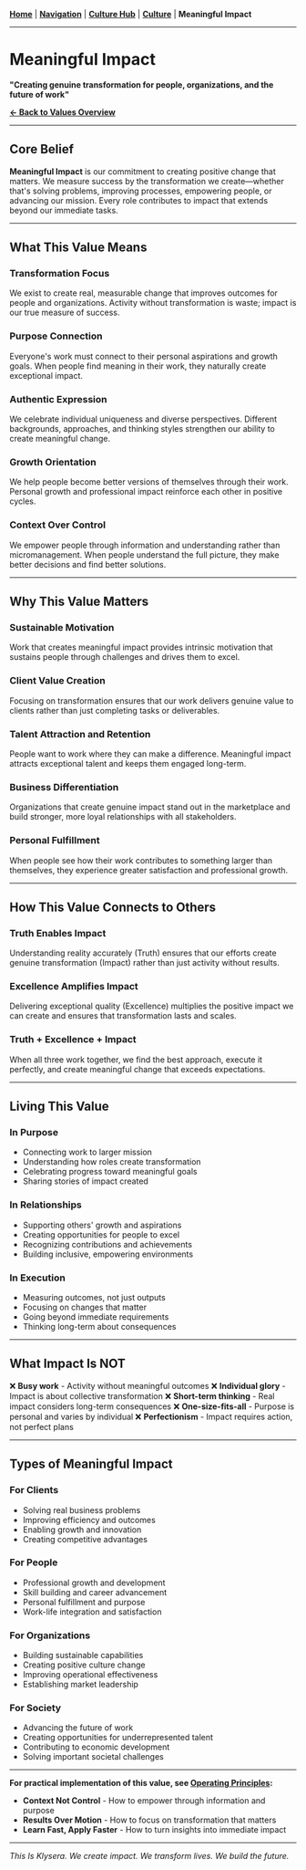 **[Home](//#/)** | **[Navigation](//#/)** | **[Culture Hub](/docs/Klysera//Culture-Hub.md)** | **[Culture](/docs/Klysera/Culture/Overview.md)** | **Meaningful Impact**

---

# Meaningful Impact

**"Creating genuine transformation for people, organizations, and the future of work"**

**[← Back to Values Overview](./TIK-Identity.md)**

---

## Core Belief

**Meaningful Impact** is our commitment to creating positive change that matters. We measure success by the transformation we create—whether that's solving problems, improving processes, empowering people, or advancing our mission. Every role contributes to impact that extends beyond our immediate tasks.

---

## What This Value Means

### Transformation Focus
We exist to create real, measurable change that improves outcomes for people and organizations. Activity without transformation is waste; impact is our true measure of success.

### Purpose Connection
Everyone's work must connect to their personal aspirations and growth goals. When people find meaning in their work, they naturally create exceptional impact.

### Authentic Expression
We celebrate individual uniqueness and diverse perspectives. Different backgrounds, approaches, and thinking styles strengthen our ability to create meaningful change.

### Growth Orientation
We help people become better versions of themselves through their work. Personal growth and professional impact reinforce each other in positive cycles.

### Context Over Control
We empower people through information and understanding rather than micromanagement. When people understand the full picture, they make better decisions and find better solutions.

---

## Why This Value Matters

### Sustainable Motivation
Work that creates meaningful impact provides intrinsic motivation that sustains people through challenges and drives them to excel.

### Client Value Creation
Focusing on transformation ensures that our work delivers genuine value to clients rather than just completing tasks or deliverables.

### Talent Attraction and Retention
People want to work where they can make a difference. Meaningful impact attracts exceptional talent and keeps them engaged long-term.

### Business Differentiation
Organizations that create genuine impact stand out in the marketplace and build stronger, more loyal relationships with all stakeholders.

### Personal Fulfillment
When people see how their work contributes to something larger than themselves, they experience greater satisfaction and professional growth.

---

## How This Value Connects to Others

### Truth Enables Impact
Understanding reality accurately (Truth) ensures that our efforts create genuine transformation (Impact) rather than just activity without results.

### Excellence Amplifies Impact
Delivering exceptional quality (Excellence) multiplies the positive impact we can create and ensures that transformation lasts and scales.

### Truth + Excellence + Impact
When all three work together, we find the best approach, execute it perfectly, and create meaningful change that exceeds expectations.

---

## Living This Value

### In Purpose
- Connecting work to larger mission
- Understanding how roles create transformation
- Celebrating progress toward meaningful goals
- Sharing stories of impact created

### In Relationships
- Supporting others' growth and aspirations
- Creating opportunities for people to excel
- Recognizing contributions and achievements
- Building inclusive, empowering environments

### In Execution
- Measuring outcomes, not just outputs
- Focusing on changes that matter
- Going beyond immediate requirements
- Thinking long-term about consequences

---

## What Impact Is NOT

❌ **Busy work** - Activity without meaningful outcomes
❌ **Individual glory** - Impact is about collective transformation
❌ **Short-term thinking** - Real impact considers long-term consequences
❌ **One-size-fits-all** - Purpose is personal and varies by individual
❌ **Perfectionism** - Impact requires action, not perfect plans

---

## Types of Meaningful Impact

### For Clients
- Solving real business problems
- Improving efficiency and outcomes
- Enabling growth and innovation
- Creating competitive advantages

### For People
- Professional growth and development
- Skill building and career advancement
- Personal fulfillment and purpose
- Work-life integration and satisfaction

### For Organizations
- Building sustainable capabilities
- Creating positive culture change
- Improving operational effectiveness
- Establishing market leadership

### For Society
- Advancing the future of work
- Creating opportunities for underrepresented talent
- Contributing to economic development
- Solving important societal challenges

---

**For practical implementation of this value, see [Operating Principles](/Operating-Principles/Overview.md):**
- **Context Not Control** - How to empower through information and purpose
- **Results Over Motion** - How to focus on transformation that matters
- **Learn Fast, Apply Faster** - How to turn insights into immediate impact

---

*This Is Klysera. We create impact. We transform lives. We build the future.*